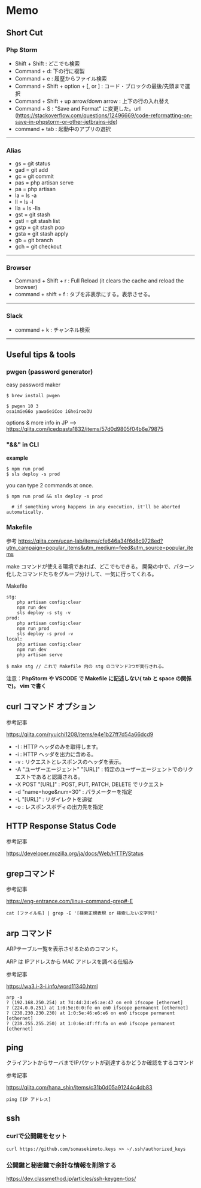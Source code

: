 # Memo

## Short Cut

### Php Storm

- Shift + Shift : どこでも検索
- Command + d: 下の行に複製
- Command + e : 履歴からファイル検索
- Command + Shift + option + [, or ] : コード・ブロックの最後/先頭まで選択
- Command + Shift + up arrow/down arrow : 上下の行の入れ替え
- Command + S : "Save and Format" に変更した。url (https://stackoverflow.com/questions/12496669/code-reformatting-on-save-in-phpstorm-or-other-jetbrains-ide)
- command + tab : 起動中のアプリの選択

---

### Alias

- gs = git status
- gad = git add
- gc = git commit
- pas = php artisan serve
- pa = php artisan
- la = ls -a
- ll = ls -l
- lla = ls -lla
- gst = git stash
- gstl = git stash list
- gstp = git stash pop
- gsta = git stash apply
- gb = git branch
- gch = git checkout

---

### Browser

- Command + Shift + r : Full Reload (it clears the cache and reload the browser)
- command + shift + f : タブを非表示にする。表示させる。

---

### Slack
- command + k : チャンネル検索

---

## Useful tips & tools

### **pwgen** (password generator)

easy password maker

```
$ brew install pwgen
```

```
$ pwgen 10 3
osaimieG6o yawa6eiCoo iGheiroo3U
```

options & more info in JP --> https://qiita.com/icedpasta1832/items/57d0d9805f04b6e79875

### **"&&" in CLI**

**example**

```
$ npm run prod
$ sls deploy -s prod
```

you can type 2 commands at once.

```
$ npm run prod && sls deploy -s prod

  # if something wrong happens in any execution, it'll be aborted automatically.
```

### Makefile

参考 https://qiita.com/ucan-lab/items/cfe646a34f6d8c9728ed?utm_campaign=popular_items&utm_medium=feed&utm_source=popular_items

make コマンドが使える環境であれば、どこでもできる。
開発の中で、パターン化したコマンドたちをグループ分けして、一気に行ってくれる。

Makefile

```make
stg:
    php artisan config:clear
    npm run dev
    sls deploy -s stg -v
prod:
    php artisan config:clear
    npm run prod
    sls deploy -s prod -v
local:
    php artisan config:clear
    npm run dev
    php artisan serve
```

```
$ make stg // これで Makefile 内の stg のコマンド3つが実行される。
```

注意：**PhpStorm や VSCODE で Makefile に記述しない( tab と space の関係で)。 vim で書く**

## curl コマンド オプション

参考記事

https://qiita.com/ryuichi1208/items/e4e1b27ff7d54a66dcd9

- -I : HTTP ヘッダのみを取得します。
- -i : HTTP ヘッダを出力に含める。
- -v : リクエストとレスポンスのヘッダを表示。
- -A "ユーザーエージェント" "[URL]" : 特定のユーザーエージェントでのリクエストであると認識される。
- -X POST  "[URL]" : POST, PUT, PATCH, DELETE でリクエスト
- -d "name=hoge&num=30" : パラメーターを指定
- -L "[URL]" : リダイレクトを追従
- -o : レスポンスボディの出力先を指定

## HTTP Response Status Code

参考記事

https://developer.mozilla.org/ja/docs/Web/HTTP/Status

## grepコマンド

参考記事

https://eng-entrance.com/linux-command-grep#-E

```
cat [ファイル名] | grep -E '[検索正規表現 or 検索したい文字列]'
```

## arp コマンド
ARPテーブル一覧を表示させるためのコマンド。

ARP は IPアドレスから MAC アドレスを調べる仕組み

参考記事

https://wa3.i-3-i.info/word11340.html

```
arp -a
? (192.168.250.254) at 74:4d:24:e5:ae:47 on en0 ifscope [ethernet]
? (224.0.0.251) at 1:0:5e:0:0:fe on en0 ifscope permanent [ethernet]
? (230.230.230.230) at 1:0:5e:46:e6:e6 on en0 ifscope permanent [ethernet]
? (239.255.255.250) at 1:0:6e:4f:ff:fa on en0 ifscope permanent [ethernet]
```



## ping

クライアントからサーバまでIPパケットが到達するかどうか確認をするコマンド

参考記事

https://qiita.com/hana_shin/items/c31b0d05a91244c4db83

```
ping [IP アドレス]
```

## ssh

### curlで公開鍵をセット

```
curl https://github.com/somasekimoto.keys >> ~/.ssh/authorized_keys
```

### 公開鍵と秘密鍵で余計な情報を削除する

https://dev.classmethod.jp/articles/ssh-keygen-tips/